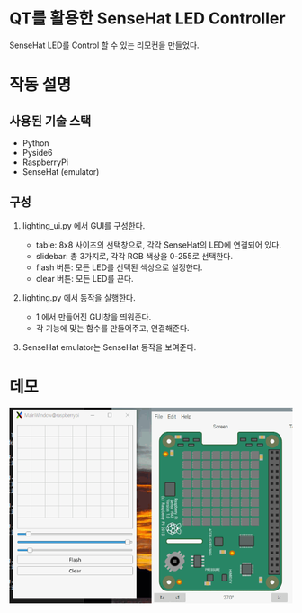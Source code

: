 # QT를 활용한 SenseHat LED Controller

SenseHat LED를 Control 할 수 있는 리모컨을 만들었다.

# 작동 설명
## 사용된 기술 스택
- Python
- Pyside6
- RaspberryPi
- SenseHat (emulator)

## 구성
1. lighting_ui.py 에서 GUI를 구성한다.
    - table: 8x8 사이즈의 선택창으로, 각각 SenseHat의 LED에 연결되어 있다.
    - slidebar: 총 3가지로, 각각 RGB 색상을 0-255로 선택한다.
    - flash 버튼: 모든 LED를 선택된 색상으로 설정한다.
    - clear 버튼: 모든 LED를 끈다.

2. lighting.py 에서 동작을 실행한다.
    - 1 에서 만들어진 GUI창을 띄워준다.
    - 각 기능에 맞는 함수를 만들어주고, 연결해준다.

3. SenseHat emulator는 SenseHat 동작을 보여준다.

# 데모
![demo](./demo/demo.gif)